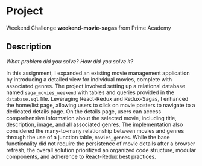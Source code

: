 # Project

Weekend Challenge **weekend-movie-sagas** from Prime Academy

## Description

*What problem did you solve? How did you solve it?*

In this assignment, I expanded an existing movie management application by introducing a detailed view for individual movies, complete with associated genres. The project involved setting up a relational database named `saga_movies_weekend` with tables and queries provided in the `database.sql` file. Leveraging React-Redux and Redux-Sagas, I enhanced the home/list page, allowing users to click on movie posters to navigate to a dedicated details page. On the details page, users can access comprehensive information about the selected movie, including title, description, image, and all associated genres. The implementation also considered the many-to-many relationship between movies and genres through the use of a junction table, `movies_genres`. While the base functionality did not require the persistence of movie details after a browser refresh, the overall solution prioritized an organized code structure, modular components, and adherence to React-Redux best practices.
